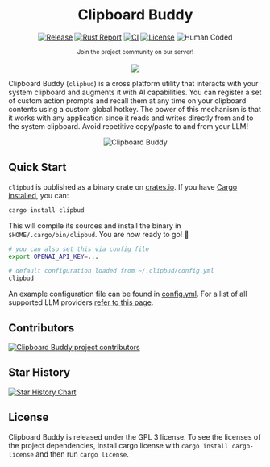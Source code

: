 <div align="center">

# Clipboard Buddy

[![Release](https://img.shields.io/github/release/evilsocket/clipbud.svg?style=flat-square)](https://github.com/evilsocket/clipbud/releases/latest)
[![Rust Report](https://rust-reportcard.xuri.me/badge/github.com/evilsocket/clipbud)](https://rust-reportcard.xuri.me/report/github.com/evilsocket/clipbud)
[![CI](https://img.shields.io/github/actions/workflow/status/evilsocket/clipbud/ci.yml)](https://github.com/evilsocket/clipbud/actions/workflows/ci.yml)
[![License](https://img.shields.io/badge/license-GPL3-brightgreen.svg?style=flat-square)](https://github.com/evilsocket/clipbud/blob/master/LICENSE.md)
![Human Coded](https://img.shields.io/badge/human-coded-brightgreen?logo=data:image/svg+xml;base64,PHN2ZyB4bWxucz0iaHR0cDovL3d3dy53My5vcmcvMjAwMC9zdmciIHdpZHRoPSIyNCIgaGVpZ2h0PSIyNCIgdmlld0JveD0iMCAwIDI0IDI0IiBmaWxsPSJub25lIiBzdHJva2U9IiNmZmZmZmYiIHN0cm9rZS13aWR0aD0iMiIgc3Ryb2tlLWxpbmVjYXA9InJvdW5kIiBzdHJva2UtbGluZWpvaW49InJvdW5kIiBjbGFzcz0ibHVjaWRlIGx1Y2lkZS1wZXJzb24tc3RhbmRpbmctaWNvbiBsdWNpZGUtcGVyc29uLXN0YW5kaW5nIj48Y2lyY2xlIGN4PSIxMiIgY3k9IjUiIHI9IjEiLz48cGF0aCBkPSJtOSAyMCAzLTYgMyA2Ii8+PHBhdGggZD0ibTYgOCA2IDIgNi0yIi8+PHBhdGggZD0iTTEyIDEwdjQiLz48L3N2Zz4=)
 
  <small>Join the project community on our server!</small>
  <br/><br/>
  <a href="https://discord.gg/btZpkp45gQ" target="_blank" title="Join our community!">
    <img src="https://dcbadge.limes.pink/api/server/https://discord.gg/btZpkp45gQ"/>
  </a>

</div>

Clipboard Buddy (`clipbud`) is a cross platform utility that interacts with your system clipboard and augments it with AI capabilities. You can register a set of custom action prompts and recall them at any time on your clipboard contents using a custom global hotkey. The power of this mechanism is that it works with any application since it reads and writes directly from and to the system clipboard. Avoid repetitive copy/paste to and from your LLM!

<div align="center">
  <img alt="Clipboard Buddy" src="https://raw.githubusercontent.com/evilsocket/clipbud/main/clipbud.gif" />
</div>

## Quick Start

`clipbud` is published as a binary crate on [crates.io](https://crates.io/crates/clipbud). If you have [Cargo installed](https://rustup.rs/), you can:

```sh
cargo install clipbud
```

This will compile its sources and install the binary in `$HOME/.cargo/bin/clipbud`. You are now ready to go! 🚀


```bash
# you can also set this via config file
export OPENAI_API_KEY=...

# default configuration loaded from ~/.clipbud/config.yml
clipbud
```

An example configuration file can be found in [config.yml](https://github.com/evilsocket/clipbud/blob/main/config.yml). 
For a list of all supported LLM providers [refer to this page](https://docs.rig.rs/docs/integrations/model_providers).

## Contributors

<a href="https://github.com/evilsocket/clipbud/graphs/contributors">
  <img src="https://contrib.rocks/image?repo=evilsocket/clipbud" alt="Clipboard Buddy project contributors" />
</a>

## Star History

[![Star History Chart](https://api.star-history.com/svg?repos=evilsocket/clipbud&type=Timeline)](https://www.star-history.com/#evilsocket/clipbud&Timeline)

## License

Clipboard Buddy is released under the GPL 3 license. To see the licenses of the project dependencies, install cargo license with `cargo install cargo-license` and then run `cargo license`.